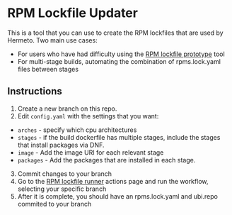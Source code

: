 # RPM Lockfile Updater

This is a tool that you can use to create the RPM lockfiles that are used by Hermeto. Two main use cases:

- For users who have had difficulty using the [RPM lockfile prototype](https://github.com/konflux-ci/rpm-lockfile-prototype) tool
- For multi-stage builds, automating the combination of rpms.lock.yaml files between stages

## Instructions

1. Create a new branch on this repo. 
2. Edit `config.yaml` with the settings that you want:
  - `arches` - specify which cpu architectures
  - `stages` - if the build dockerfile has multiple stages, include the stages that install packages via DNF.
  - `image` - Add the image URI for each relevant stage
  - `packages` - Add the packages that are installed in each stage.
3. Commit changes to your branch
4. Go to the [RPM lockfile runner](https://github.com/red-hat-data-services/rpm-lockfile-runner/actions/workflows/rpm-lockfile-runner.yml) actions page and run the workflow, selecting your specific branch
5. After it is complete, you should have an rpms.lock.yaml and ubi.repo commited to your branch
